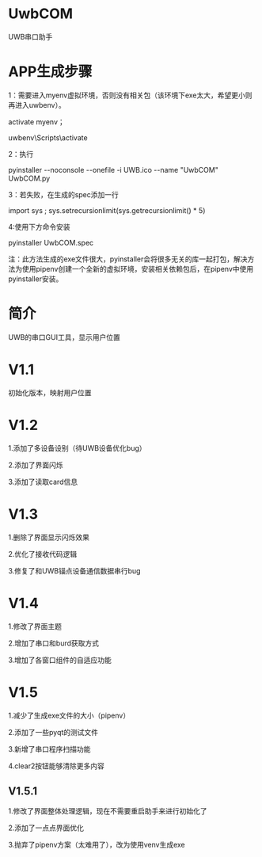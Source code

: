 # UwbCOM

UWB串口助手

# APP生成步骤

1：需要进入myenv虚拟环境，否则没有相关包（该环境下exe太大，希望更小则再进入uwbenv）。

activate myenv；

uwbenv\Scripts\activate

2：执行

pyinstaller --noconsole --onefile -i UWB.ico --name "UwbCOM" UwbCOM.py

3：若失败，在生成的spec添加一行

import sys ; sys.setrecursionlimit(sys.getrecursionlimit() * 5)

4:使用下方命令安装

pyinstaller UwbCOM.spec 

注：此方法生成的exe文件很大，pyinstaller会将很多无关的库一起打包，解决方法为使用pipenv创建一个全新的虚拟环境，安装相关依赖包后，在pipenv中使用pyinstaller安装。

# 简介

UWB的串口GUI工具，显示用户位置

# V1.1

初始化版本，映射用户位置

# V1.2

1.添加了多设备设别（待UWB设备优化bug）

2.添加了界面闪烁

3.添加了读取card信息

# V1.3

1.删除了界面显示闪烁效果

2.优化了接收代码逻辑

3.修复了和UWB锚点设备通信数据串行bug

# V1.4

1.修改了界面主题

2.增加了串口和burd获取方式

3.增加了各窗口组件的自适应功能

# V1.5

1.减少了生成exe文件的大小（pipenv）

2.添加了一些pyqt的测试文件

3.新增了串口程序扫描功能

4.clear2按钮能够清除更多内容

## V1.5.1

1.修改了界面整体处理逻辑，现在不需要重启助手来进行初始化了

2.添加了一点点界面优化

3.抛弃了pipenv方案（太难用了），改为使用venv生成exe



